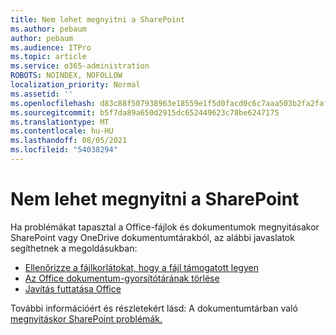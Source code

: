 ```yaml
---
title: Nem lehet megnyitni a SharePoint
ms.author: pebaum
author: pebaum
ms.audience: ITPro
ms.topic: article
ms.service: o365-administration
ROBOTS: NOINDEX, NOFOLLOW
localization_priority: Normal
ms.assetid: ''
ms.openlocfilehash: d83c88f507938963e18559e1f5d0facd0c6c7aaa503b2fa2faf3531ca3a57ebf
ms.sourcegitcommit: b5f7da89a650d2915dc652449623c78be6247175
ms.translationtype: MT
ms.contentlocale: hu-HU
ms.lasthandoff: 08/05/2021
ms.locfileid: "54038294"
---
```

# <a name="unable-to-open-documents-in-sharepoint"></a>Nem lehet megnyitni a SharePoint

Ha problémákat tapasztal a Office-fájlok és dokumentumok megnyitásakor SharePoint vagy OneDrive dokumentumtárakból, az alábbi javaslatok segíthetnek a megoldásukban:

- [Ellenőrizze a fájlkorlátokat, hogy a fájl támogatott legyen](https://support.office.com/article/Invalid-file-names-and-file-types-in-OneDrive-OneDrive-for-Business-and-SharePoint-64883a5d-228e-48f5-b3d2-eb39e07630fa)
- [Az Office dokumentum-gyorsítótárának törlése](https://support.office.com/article/Delete-your-Office-Document-Cache-b1d3765e-d71b-4bb8-99ca-acd22c42995d)
- [Javítás futtatása Office](https://support.office.com/article/repair-an-office-application-7821d4b6-7c1d-4205-aa0e-a6b40c5bb88b)

További információért és részletekért lásd: A dokumentumtárban való [megnyitáskor SharePoint problémák.](https://support.office.com/article/Fix-problems-opening-documents-in-SharePoint-libraries-31329FA1-4AD0-47FC-95D8-BB0C5B12A536)